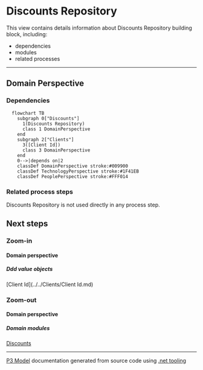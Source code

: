 ﻿
# Discounts Repository

This view contains details information about Discounts Repository building block, including:
- dependencies
- modules
- related processes  

---



## Domain Perspective


### Dependencies

```mermaid
  flowchart TB
    subgraph 0["Discounts"]
      1(Discounts Repository)
      class 1 DomainPerspective
    end
    subgraph 2["Clients"]
      3([Client Id])
      class 3 DomainPerspective
    end
    0-->|depends on|2
    classDef DomainPerspective stroke:#009900
    classDef TechnologyPerspective stroke:#1F41EB
    classDef PeoplePerspective stroke:#FFF014
```

### Related process steps

Discounts Repository is not used directly in any process step.  

## Next steps


### Zoom-in


#### Domain perspective


##### Ddd value objects

[Client Id](../../Clients/Client Id.md)  

### Zoom-out


#### Domain perspective


##### Domain modules

[Discounts](Discounts.md)  

---

[P3 Model](https://github.com/P3-model/P3-model) documentation generated from source code using [.net tooling](https://github.com/P3-model/P3-model-dotnet)